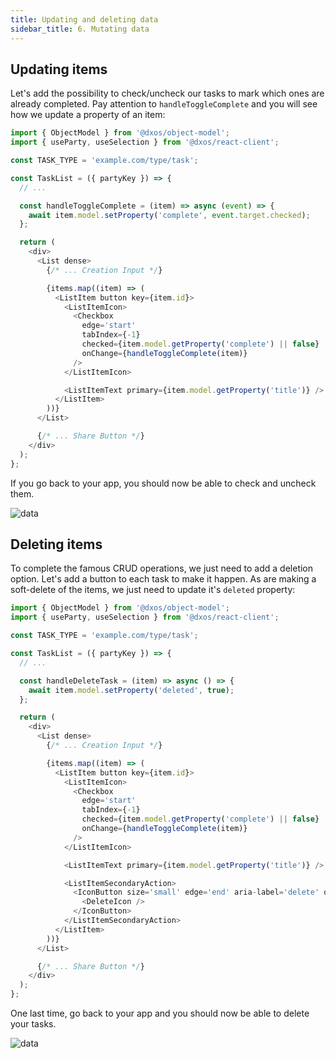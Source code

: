 ```yaml
---
title: Updating and deleting data
sidebar_title: 6. Mutating data
---
```


## Updating items

Let's add the possibility to check/uncheck our tasks to mark which ones are already completed. Pay attention to `handleToggleComplete` and you will see how we update a property of an item:

```jsx:title=src/components/TaskList.js
import { ObjectModel } from '@dxos/object-model';
import { useParty, useSelection } from '@dxos/react-client';

const TASK_TYPE = 'example.com/type/task';

const TaskList = ({ partyKey }) => {
  // ...

  const handleToggleComplete = (item) => async (event) => {
    await item.model.setProperty('complete', event.target.checked);
  };

  return (
    <div>
      <List dense>
        {/* ... Creation Input */}

        {items.map((item) => (
          <ListItem button key={item.id}>
            <ListItemIcon>
              <Checkbox
                edge='start'
                tabIndex={-1}
                checked={item.model.getProperty('complete') || false}
                onChange={handleToggleComplete(item)}
              />
            </ListItemIcon>

            <ListItemText primary={item.model.getProperty('title')} />
          </ListItem>
        ))}
      </List>

      {/* ... Share Button */}
    </div>
  );
};
```

If you go back to your app, you should now be able to check and uncheck them.

![data](images/data-04.png)

## Deleting items

To complete the famous CRUD operations, we just need to add a deletion option. Let's add a button to each task to make it happen. As are making a soft-delete of the items, we just need to update it's `deleted` property:

```jsx:title=src/components/TaskList.js
import { ObjectModel } from '@dxos/object-model';
import { useParty, useSelection } from '@dxos/react-client';

const TASK_TYPE = 'example.com/type/task';

const TaskList = ({ partyKey }) => {
  // ...

  const handleDeleteTask = (item) => async () => {
    await item.model.setProperty('deleted', true);
  };

  return (
    <div>
      <List dense>
        {/* ... Creation Input */}

        {items.map((item) => (
          <ListItem button key={item.id}>
            <ListItemIcon>
              <Checkbox
                edge='start'
                tabIndex={-1}
                checked={item.model.getProperty('complete') || false}
                onChange={handleToggleComplete(item)}
              />
            </ListItemIcon>

            <ListItemText primary={item.model.getProperty('title')} />

            <ListItemSecondaryAction>
              <IconButton size='small' edge='end' aria-label='delete' onClick={handleDeleteTask(item)}>
                <DeleteIcon />
              </IconButton>
            </ListItemSecondaryAction>
          </ListItem>
        ))}
      </List>

      {/* ... Share Button */}
    </div>
  );
};
```

One last time, go back to your app and you should now be able to delete your tasks.

![data](images/data-05.png)
